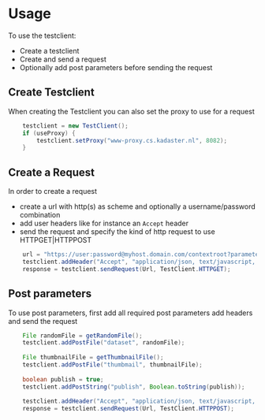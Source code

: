 
# Usage

To use the testclient:
+ Create a testclient
+ Create and send a request
+ Optionally add post parameters before sending the request

## Create Testclient
When creating the Testclient you can also set the proxy to use for a request

```java
    testclient = new TestClient();
    if (useProxy) {
    	testclient.setProxy("www-proxy.cs.kadaster.nl", 8082);
    }
```

## Create a Request
In order to create a request
+ create a url with http(s) as scheme and optionally a username/password combination
+ add user headers like for instance an `Accept` header
+ send the request and specify the kind of http request to use HTTPGET|HTTPPOST

```java
    url = "https://user:password@myhost.domain.com/contextroot?parameter=1";
    testclient.addHeader("Accept", "application/json, text/javascript, */*; q=0.01");
    response = testclient.sendRequest(Url, TestClient.HTTPGET);
```
       
## Post parameters
To use post parameters, first add all required post parameters add headers and send the request

```java
    File randomFile = getRandomFile();
    testclient.addPostFile("dataset", randomFile);
     
    File thumbnailFile = getThumbnailFile();
    testclient.addPostFile("thumbmail", thumbnailFile);
        
    boolean publish = true;
    testclient.addPostString("publish", Boolean.toString(publish));
     
    testclient.addHeader("Accept", "application/json, text/javascript, */*; q=0.01");
    response = testclient.sendRequest(Url, TestClient.HTTPPOST);
``` 